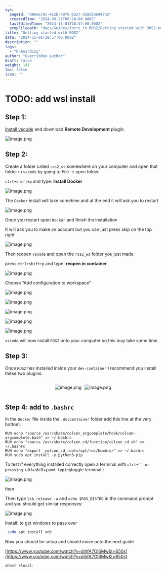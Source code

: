 ```yaml
---
sys:
  pageId: "89e0a78c-4e2b-4070-b327-d28cb0694742"
  createdTime: "2024-08-21T00:24:00.000Z"
  lastEditedTime: "2024-11-01T18:57:00.000Z"
  propFilepath: "docs/Guides/intro_to_ROS2/Getting started with ROS2.md"
title: "Getting started with ROS2"
date: "2024-11-01T18:57:00.000Z"
description: ""
tags:
  - "Onboarding"
author: "Overridden author"
draft: false
weight: 141
toc: false
icon: ""
---
```


# TODO: add wsl install

## Step 1:

[Install vscode](https://code.visualstudio.com/download) and download **Remote Development** plugin:

![image.png](https://prod-files-secure.s3.us-west-2.amazonaws.com/d518164a-d88e-44d1-a4ee-3adb3bd8bce0/efb52993-1881-4a40-b95e-6f020334f022/image.png?X-Amz-Algorithm=AWS4-HMAC-SHA256&X-Amz-Content-Sha256=UNSIGNED-PAYLOAD&X-Amz-Credential=ASIAZI2LB466Z6WGIM44%2F20250221%2Fus-west-2%2Fs3%2Faws4_request&X-Amz-Date=20250221T031421Z&X-Amz-Expires=3600&X-Amz-Security-Token=IQoJb3JpZ2luX2VjEKP%2F%2F%2F%2F%2F%2F%2F%2F%2F%2FwEaCXVzLXdlc3QtMiJIMEYCIQCfycoTembzp0hp6vaEdIyGdUvSCzfAAHFFRWtj2KSnsQIhAPrLNTvVoVBkDjFu%2BOujYlvhITXwoG93Hfl6de%2BX%2F4PDKogECMz%2F%2F%2F%2F%2F%2F%2F%2F%2F%2FwEQABoMNjM3NDIzMTgzODA1IgyRl5NeJVZzlI130jEq3AM%2F7U%2F69w%2BBh80vYOjXNILBBzoSPKwCyuzysZdV5Dem1B6iFJoewrAOPTH7tZx%2BhtpQjTiJEeteEgjq0KIAAQdnrwybu2gyHp9toYTkfHGVxzbDyxolMVlxi%2FdPIGbSHzJl%2FqNNKWLktiaXPf8CufAolKB3fJorzg5yPUS%2BmQOzuVhrdfeXtOqde4%2FIRzgGICKGdFTR1njmiKqUOJqB%2FhPVggKmVyDScdaY9M%2BYT7EV1oB0lpFcpZLIUoDBRsVnmOCkjgvO8th3dLNpPc9ew4hS%2B9KV9bxvY1TDMMO%2BdsEioLfJiHSoQgdjnw035T9KBSZCCcG%2FqiW%2F6fW945pBLyCqBtr5tCO3UQZZw%2FA5c1RbbMjyAkiypegZUaeX1G%2Fxo0Cp6Gl9GmC3EZsf%2Bv5zE87HhH7OlGi5eWsqBtCQrAMQJYutMwDTEyvjnu1YzN78Ry5WaAc4TpGthoozxXJVoJar0voYtUSHkcvOOtwezWA8QQ22pG2OiPpuUVpdJaYF8Xs9LnHmlVzrHhx7BSaHOputg6Uh%2FGPDysQd27vuh6dz7zSQbHWVOP5pN66FCD1Xax%2Flw94VF42ekyRoPqFrEDw5nVrNXAzESCnEsdKQqIor1BJxyxApgSntdOhjMzDiyt%2B9BjqkAcP3z%2FmKCP6SXjNkotSCVZ%2FjxsVjxc8r0hge20TMFXM6ryvo36iRL2xEzuQPoOVkVDzM6ofTm4poMkEbPUEGYeciDunonrt1o4mdSjwVyK2%2FAArAWb7dk4e4TesEguHPJxEkOmMKn1%2F5EhshY3jkEvtytXEMqNiF0pcYWxioPv%2Bwbv9vc05nWY0NFFmjKGchSzuNJ%2BhvTEX9mnUnmP%2BbZPATvorW&X-Amz-Signature=df07501ac46ad70200f18c0e1638c7bf601e0df9d4a3dd17d4655a2394a78da5&X-Amz-SignedHeaders=host&x-id=GetObject)

## Step 2:

Create a folder called `ros2_ws` somewhere on your computer and open that folder in `vscode` by going to File → open folder 

`ctrl+shift+p` and type: **Install Docker**

![image.png](https://prod-files-secure.s3.us-west-2.amazonaws.com/d518164a-d88e-44d1-a4ee-3adb3bd8bce0/2269dc0e-1cd5-47ff-bceb-c04ad9b2eab0/image.png?X-Amz-Algorithm=AWS4-HMAC-SHA256&X-Amz-Content-Sha256=UNSIGNED-PAYLOAD&X-Amz-Credential=ASIAZI2LB466Z6WGIM44%2F20250221%2Fus-west-2%2Fs3%2Faws4_request&X-Amz-Date=20250221T031421Z&X-Amz-Expires=3600&X-Amz-Security-Token=IQoJb3JpZ2luX2VjEKP%2F%2F%2F%2F%2F%2F%2F%2F%2F%2FwEaCXVzLXdlc3QtMiJIMEYCIQCfycoTembzp0hp6vaEdIyGdUvSCzfAAHFFRWtj2KSnsQIhAPrLNTvVoVBkDjFu%2BOujYlvhITXwoG93Hfl6de%2BX%2F4PDKogECMz%2F%2F%2F%2F%2F%2F%2F%2F%2F%2FwEQABoMNjM3NDIzMTgzODA1IgyRl5NeJVZzlI130jEq3AM%2F7U%2F69w%2BBh80vYOjXNILBBzoSPKwCyuzysZdV5Dem1B6iFJoewrAOPTH7tZx%2BhtpQjTiJEeteEgjq0KIAAQdnrwybu2gyHp9toYTkfHGVxzbDyxolMVlxi%2FdPIGbSHzJl%2FqNNKWLktiaXPf8CufAolKB3fJorzg5yPUS%2BmQOzuVhrdfeXtOqde4%2FIRzgGICKGdFTR1njmiKqUOJqB%2FhPVggKmVyDScdaY9M%2BYT7EV1oB0lpFcpZLIUoDBRsVnmOCkjgvO8th3dLNpPc9ew4hS%2B9KV9bxvY1TDMMO%2BdsEioLfJiHSoQgdjnw035T9KBSZCCcG%2FqiW%2F6fW945pBLyCqBtr5tCO3UQZZw%2FA5c1RbbMjyAkiypegZUaeX1G%2Fxo0Cp6Gl9GmC3EZsf%2Bv5zE87HhH7OlGi5eWsqBtCQrAMQJYutMwDTEyvjnu1YzN78Ry5WaAc4TpGthoozxXJVoJar0voYtUSHkcvOOtwezWA8QQ22pG2OiPpuUVpdJaYF8Xs9LnHmlVzrHhx7BSaHOputg6Uh%2FGPDysQd27vuh6dz7zSQbHWVOP5pN66FCD1Xax%2Flw94VF42ekyRoPqFrEDw5nVrNXAzESCnEsdKQqIor1BJxyxApgSntdOhjMzDiyt%2B9BjqkAcP3z%2FmKCP6SXjNkotSCVZ%2FjxsVjxc8r0hge20TMFXM6ryvo36iRL2xEzuQPoOVkVDzM6ofTm4poMkEbPUEGYeciDunonrt1o4mdSjwVyK2%2FAArAWb7dk4e4TesEguHPJxEkOmMKn1%2F5EhshY3jkEvtytXEMqNiF0pcYWxioPv%2Bwbv9vc05nWY0NFFmjKGchSzuNJ%2BhvTEX9mnUnmP%2BbZPATvorW&X-Amz-Signature=d4708f1d64997904a7acfc01487f84712b7a3631157f3afaa25ce5eb2db4991a&X-Amz-SignedHeaders=host&x-id=GetObject)

The `Docker` install will take sometime and at the end it will ask you to restart

![image.png](https://prod-files-secure.s3.us-west-2.amazonaws.com/d518164a-d88e-44d1-a4ee-3adb3bd8bce0/ed233f78-be33-4b1f-b89c-9c346c0e961e/image.png?X-Amz-Algorithm=AWS4-HMAC-SHA256&X-Amz-Content-Sha256=UNSIGNED-PAYLOAD&X-Amz-Credential=ASIAZI2LB466Z6WGIM44%2F20250221%2Fus-west-2%2Fs3%2Faws4_request&X-Amz-Date=20250221T031421Z&X-Amz-Expires=3600&X-Amz-Security-Token=IQoJb3JpZ2luX2VjEKP%2F%2F%2F%2F%2F%2F%2F%2F%2F%2FwEaCXVzLXdlc3QtMiJIMEYCIQCfycoTembzp0hp6vaEdIyGdUvSCzfAAHFFRWtj2KSnsQIhAPrLNTvVoVBkDjFu%2BOujYlvhITXwoG93Hfl6de%2BX%2F4PDKogECMz%2F%2F%2F%2F%2F%2F%2F%2F%2F%2FwEQABoMNjM3NDIzMTgzODA1IgyRl5NeJVZzlI130jEq3AM%2F7U%2F69w%2BBh80vYOjXNILBBzoSPKwCyuzysZdV5Dem1B6iFJoewrAOPTH7tZx%2BhtpQjTiJEeteEgjq0KIAAQdnrwybu2gyHp9toYTkfHGVxzbDyxolMVlxi%2FdPIGbSHzJl%2FqNNKWLktiaXPf8CufAolKB3fJorzg5yPUS%2BmQOzuVhrdfeXtOqde4%2FIRzgGICKGdFTR1njmiKqUOJqB%2FhPVggKmVyDScdaY9M%2BYT7EV1oB0lpFcpZLIUoDBRsVnmOCkjgvO8th3dLNpPc9ew4hS%2B9KV9bxvY1TDMMO%2BdsEioLfJiHSoQgdjnw035T9KBSZCCcG%2FqiW%2F6fW945pBLyCqBtr5tCO3UQZZw%2FA5c1RbbMjyAkiypegZUaeX1G%2Fxo0Cp6Gl9GmC3EZsf%2Bv5zE87HhH7OlGi5eWsqBtCQrAMQJYutMwDTEyvjnu1YzN78Ry5WaAc4TpGthoozxXJVoJar0voYtUSHkcvOOtwezWA8QQ22pG2OiPpuUVpdJaYF8Xs9LnHmlVzrHhx7BSaHOputg6Uh%2FGPDysQd27vuh6dz7zSQbHWVOP5pN66FCD1Xax%2Flw94VF42ekyRoPqFrEDw5nVrNXAzESCnEsdKQqIor1BJxyxApgSntdOhjMzDiyt%2B9BjqkAcP3z%2FmKCP6SXjNkotSCVZ%2FjxsVjxc8r0hge20TMFXM6ryvo36iRL2xEzuQPoOVkVDzM6ofTm4poMkEbPUEGYeciDunonrt1o4mdSjwVyK2%2FAArAWb7dk4e4TesEguHPJxEkOmMKn1%2F5EhshY3jkEvtytXEMqNiF0pcYWxioPv%2Bwbv9vc05nWY0NFFmjKGchSzuNJ%2BhvTEX9mnUnmP%2BbZPATvorW&X-Amz-Signature=46b34feeeaf6cd0ad885915dd2d95f81a7969b7716a29f4f48b388558d3da26b&X-Amz-SignedHeaders=host&x-id=GetObject)

Once you restart open `Docker` and finish the installation

It will ask you to make an account but you can just press skip on the top right

![image.png](https://prod-files-secure.s3.us-west-2.amazonaws.com/d518164a-d88e-44d1-a4ee-3adb3bd8bce0/21010ad9-1659-4fd9-9f59-9932a09b2a3d/image.png?X-Amz-Algorithm=AWS4-HMAC-SHA256&X-Amz-Content-Sha256=UNSIGNED-PAYLOAD&X-Amz-Credential=ASIAZI2LB466Z6WGIM44%2F20250221%2Fus-west-2%2Fs3%2Faws4_request&X-Amz-Date=20250221T031421Z&X-Amz-Expires=3600&X-Amz-Security-Token=IQoJb3JpZ2luX2VjEKP%2F%2F%2F%2F%2F%2F%2F%2F%2F%2FwEaCXVzLXdlc3QtMiJIMEYCIQCfycoTembzp0hp6vaEdIyGdUvSCzfAAHFFRWtj2KSnsQIhAPrLNTvVoVBkDjFu%2BOujYlvhITXwoG93Hfl6de%2BX%2F4PDKogECMz%2F%2F%2F%2F%2F%2F%2F%2F%2F%2FwEQABoMNjM3NDIzMTgzODA1IgyRl5NeJVZzlI130jEq3AM%2F7U%2F69w%2BBh80vYOjXNILBBzoSPKwCyuzysZdV5Dem1B6iFJoewrAOPTH7tZx%2BhtpQjTiJEeteEgjq0KIAAQdnrwybu2gyHp9toYTkfHGVxzbDyxolMVlxi%2FdPIGbSHzJl%2FqNNKWLktiaXPf8CufAolKB3fJorzg5yPUS%2BmQOzuVhrdfeXtOqde4%2FIRzgGICKGdFTR1njmiKqUOJqB%2FhPVggKmVyDScdaY9M%2BYT7EV1oB0lpFcpZLIUoDBRsVnmOCkjgvO8th3dLNpPc9ew4hS%2B9KV9bxvY1TDMMO%2BdsEioLfJiHSoQgdjnw035T9KBSZCCcG%2FqiW%2F6fW945pBLyCqBtr5tCO3UQZZw%2FA5c1RbbMjyAkiypegZUaeX1G%2Fxo0Cp6Gl9GmC3EZsf%2Bv5zE87HhH7OlGi5eWsqBtCQrAMQJYutMwDTEyvjnu1YzN78Ry5WaAc4TpGthoozxXJVoJar0voYtUSHkcvOOtwezWA8QQ22pG2OiPpuUVpdJaYF8Xs9LnHmlVzrHhx7BSaHOputg6Uh%2FGPDysQd27vuh6dz7zSQbHWVOP5pN66FCD1Xax%2Flw94VF42ekyRoPqFrEDw5nVrNXAzESCnEsdKQqIor1BJxyxApgSntdOhjMzDiyt%2B9BjqkAcP3z%2FmKCP6SXjNkotSCVZ%2FjxsVjxc8r0hge20TMFXM6ryvo36iRL2xEzuQPoOVkVDzM6ofTm4poMkEbPUEGYeciDunonrt1o4mdSjwVyK2%2FAArAWb7dk4e4TesEguHPJxEkOmMKn1%2F5EhshY3jkEvtytXEMqNiF0pcYWxioPv%2Bwbv9vc05nWY0NFFmjKGchSzuNJ%2BhvTEX9mnUnmP%2BbZPATvorW&X-Amz-Signature=7407c052820a4c5b68bc4479358bf71e0efcab44510b7ef22e9894146f4d9718&X-Amz-SignedHeaders=host&x-id=GetObject)

Then reopen `vscode` and open the `ros2_ws` folder you just made

press `ctrl+shift+p` and type: **reopen in container**

![image.png](https://prod-files-secure.s3.us-west-2.amazonaws.com/d518164a-d88e-44d1-a4ee-3adb3bd8bce0/4e93b8c2-41ad-488c-8095-c74205196118/image.png?X-Amz-Algorithm=AWS4-HMAC-SHA256&X-Amz-Content-Sha256=UNSIGNED-PAYLOAD&X-Amz-Credential=ASIAZI2LB466Z6WGIM44%2F20250221%2Fus-west-2%2Fs3%2Faws4_request&X-Amz-Date=20250221T031421Z&X-Amz-Expires=3600&X-Amz-Security-Token=IQoJb3JpZ2luX2VjEKP%2F%2F%2F%2F%2F%2F%2F%2F%2F%2FwEaCXVzLXdlc3QtMiJIMEYCIQCfycoTembzp0hp6vaEdIyGdUvSCzfAAHFFRWtj2KSnsQIhAPrLNTvVoVBkDjFu%2BOujYlvhITXwoG93Hfl6de%2BX%2F4PDKogECMz%2F%2F%2F%2F%2F%2F%2F%2F%2F%2FwEQABoMNjM3NDIzMTgzODA1IgyRl5NeJVZzlI130jEq3AM%2F7U%2F69w%2BBh80vYOjXNILBBzoSPKwCyuzysZdV5Dem1B6iFJoewrAOPTH7tZx%2BhtpQjTiJEeteEgjq0KIAAQdnrwybu2gyHp9toYTkfHGVxzbDyxolMVlxi%2FdPIGbSHzJl%2FqNNKWLktiaXPf8CufAolKB3fJorzg5yPUS%2BmQOzuVhrdfeXtOqde4%2FIRzgGICKGdFTR1njmiKqUOJqB%2FhPVggKmVyDScdaY9M%2BYT7EV1oB0lpFcpZLIUoDBRsVnmOCkjgvO8th3dLNpPc9ew4hS%2B9KV9bxvY1TDMMO%2BdsEioLfJiHSoQgdjnw035T9KBSZCCcG%2FqiW%2F6fW945pBLyCqBtr5tCO3UQZZw%2FA5c1RbbMjyAkiypegZUaeX1G%2Fxo0Cp6Gl9GmC3EZsf%2Bv5zE87HhH7OlGi5eWsqBtCQrAMQJYutMwDTEyvjnu1YzN78Ry5WaAc4TpGthoozxXJVoJar0voYtUSHkcvOOtwezWA8QQ22pG2OiPpuUVpdJaYF8Xs9LnHmlVzrHhx7BSaHOputg6Uh%2FGPDysQd27vuh6dz7zSQbHWVOP5pN66FCD1Xax%2Flw94VF42ekyRoPqFrEDw5nVrNXAzESCnEsdKQqIor1BJxyxApgSntdOhjMzDiyt%2B9BjqkAcP3z%2FmKCP6SXjNkotSCVZ%2FjxsVjxc8r0hge20TMFXM6ryvo36iRL2xEzuQPoOVkVDzM6ofTm4poMkEbPUEGYeciDunonrt1o4mdSjwVyK2%2FAArAWb7dk4e4TesEguHPJxEkOmMKn1%2F5EhshY3jkEvtytXEMqNiF0pcYWxioPv%2Bwbv9vc05nWY0NFFmjKGchSzuNJ%2BhvTEX9mnUnmP%2BbZPATvorW&X-Amz-Signature=3bf816b4ddb89e9d5eeeab6d365231535925a1ed4dc734e1888887e35bc3b5a4&X-Amz-SignedHeaders=host&x-id=GetObject)

Choose “Add configuration to workspace”

![image.png](https://prod-files-secure.s3.us-west-2.amazonaws.com/d518164a-d88e-44d1-a4ee-3adb3bd8bce0/9560b282-5060-4989-ba37-97e7b2c22476/image.png?X-Amz-Algorithm=AWS4-HMAC-SHA256&X-Amz-Content-Sha256=UNSIGNED-PAYLOAD&X-Amz-Credential=ASIAZI2LB466Z6WGIM44%2F20250221%2Fus-west-2%2Fs3%2Faws4_request&X-Amz-Date=20250221T031421Z&X-Amz-Expires=3600&X-Amz-Security-Token=IQoJb3JpZ2luX2VjEKP%2F%2F%2F%2F%2F%2F%2F%2F%2F%2FwEaCXVzLXdlc3QtMiJIMEYCIQCfycoTembzp0hp6vaEdIyGdUvSCzfAAHFFRWtj2KSnsQIhAPrLNTvVoVBkDjFu%2BOujYlvhITXwoG93Hfl6de%2BX%2F4PDKogECMz%2F%2F%2F%2F%2F%2F%2F%2F%2F%2FwEQABoMNjM3NDIzMTgzODA1IgyRl5NeJVZzlI130jEq3AM%2F7U%2F69w%2BBh80vYOjXNILBBzoSPKwCyuzysZdV5Dem1B6iFJoewrAOPTH7tZx%2BhtpQjTiJEeteEgjq0KIAAQdnrwybu2gyHp9toYTkfHGVxzbDyxolMVlxi%2FdPIGbSHzJl%2FqNNKWLktiaXPf8CufAolKB3fJorzg5yPUS%2BmQOzuVhrdfeXtOqde4%2FIRzgGICKGdFTR1njmiKqUOJqB%2FhPVggKmVyDScdaY9M%2BYT7EV1oB0lpFcpZLIUoDBRsVnmOCkjgvO8th3dLNpPc9ew4hS%2B9KV9bxvY1TDMMO%2BdsEioLfJiHSoQgdjnw035T9KBSZCCcG%2FqiW%2F6fW945pBLyCqBtr5tCO3UQZZw%2FA5c1RbbMjyAkiypegZUaeX1G%2Fxo0Cp6Gl9GmC3EZsf%2Bv5zE87HhH7OlGi5eWsqBtCQrAMQJYutMwDTEyvjnu1YzN78Ry5WaAc4TpGthoozxXJVoJar0voYtUSHkcvOOtwezWA8QQ22pG2OiPpuUVpdJaYF8Xs9LnHmlVzrHhx7BSaHOputg6Uh%2FGPDysQd27vuh6dz7zSQbHWVOP5pN66FCD1Xax%2Flw94VF42ekyRoPqFrEDw5nVrNXAzESCnEsdKQqIor1BJxyxApgSntdOhjMzDiyt%2B9BjqkAcP3z%2FmKCP6SXjNkotSCVZ%2FjxsVjxc8r0hge20TMFXM6ryvo36iRL2xEzuQPoOVkVDzM6ofTm4poMkEbPUEGYeciDunonrt1o4mdSjwVyK2%2FAArAWb7dk4e4TesEguHPJxEkOmMKn1%2F5EhshY3jkEvtytXEMqNiF0pcYWxioPv%2Bwbv9vc05nWY0NFFmjKGchSzuNJ%2BhvTEX9mnUnmP%2BbZPATvorW&X-Amz-Signature=cfb7791f17c3d62b19469b86ccb8e1e8f4ce9aaaa7d9d919907c162aac74bab3&X-Amz-SignedHeaders=host&x-id=GetObject)

![image.png](https://prod-files-secure.s3.us-west-2.amazonaws.com/d518164a-d88e-44d1-a4ee-3adb3bd8bce0/2ee63f81-886b-48e8-a553-dc6e5eac99e4/image.png?X-Amz-Algorithm=AWS4-HMAC-SHA256&X-Amz-Content-Sha256=UNSIGNED-PAYLOAD&X-Amz-Credential=ASIAZI2LB466Z6WGIM44%2F20250221%2Fus-west-2%2Fs3%2Faws4_request&X-Amz-Date=20250221T031421Z&X-Amz-Expires=3600&X-Amz-Security-Token=IQoJb3JpZ2luX2VjEKP%2F%2F%2F%2F%2F%2F%2F%2F%2F%2FwEaCXVzLXdlc3QtMiJIMEYCIQCfycoTembzp0hp6vaEdIyGdUvSCzfAAHFFRWtj2KSnsQIhAPrLNTvVoVBkDjFu%2BOujYlvhITXwoG93Hfl6de%2BX%2F4PDKogECMz%2F%2F%2F%2F%2F%2F%2F%2F%2F%2FwEQABoMNjM3NDIzMTgzODA1IgyRl5NeJVZzlI130jEq3AM%2F7U%2F69w%2BBh80vYOjXNILBBzoSPKwCyuzysZdV5Dem1B6iFJoewrAOPTH7tZx%2BhtpQjTiJEeteEgjq0KIAAQdnrwybu2gyHp9toYTkfHGVxzbDyxolMVlxi%2FdPIGbSHzJl%2FqNNKWLktiaXPf8CufAolKB3fJorzg5yPUS%2BmQOzuVhrdfeXtOqde4%2FIRzgGICKGdFTR1njmiKqUOJqB%2FhPVggKmVyDScdaY9M%2BYT7EV1oB0lpFcpZLIUoDBRsVnmOCkjgvO8th3dLNpPc9ew4hS%2B9KV9bxvY1TDMMO%2BdsEioLfJiHSoQgdjnw035T9KBSZCCcG%2FqiW%2F6fW945pBLyCqBtr5tCO3UQZZw%2FA5c1RbbMjyAkiypegZUaeX1G%2Fxo0Cp6Gl9GmC3EZsf%2Bv5zE87HhH7OlGi5eWsqBtCQrAMQJYutMwDTEyvjnu1YzN78Ry5WaAc4TpGthoozxXJVoJar0voYtUSHkcvOOtwezWA8QQ22pG2OiPpuUVpdJaYF8Xs9LnHmlVzrHhx7BSaHOputg6Uh%2FGPDysQd27vuh6dz7zSQbHWVOP5pN66FCD1Xax%2Flw94VF42ekyRoPqFrEDw5nVrNXAzESCnEsdKQqIor1BJxyxApgSntdOhjMzDiyt%2B9BjqkAcP3z%2FmKCP6SXjNkotSCVZ%2FjxsVjxc8r0hge20TMFXM6ryvo36iRL2xEzuQPoOVkVDzM6ofTm4poMkEbPUEGYeciDunonrt1o4mdSjwVyK2%2FAArAWb7dk4e4TesEguHPJxEkOmMKn1%2F5EhshY3jkEvtytXEMqNiF0pcYWxioPv%2Bwbv9vc05nWY0NFFmjKGchSzuNJ%2BhvTEX9mnUnmP%2BbZPATvorW&X-Amz-Signature=2a0e1a23d654aa582ad57a551711e40542ddd5df0d4aa0b85f5cf0f96a32369b&X-Amz-SignedHeaders=host&x-id=GetObject)

![image.png](https://prod-files-secure.s3.us-west-2.amazonaws.com/d518164a-d88e-44d1-a4ee-3adb3bd8bce0/ae1580b2-b048-407e-aed9-b584224a7a04/image.png?X-Amz-Algorithm=AWS4-HMAC-SHA256&X-Amz-Content-Sha256=UNSIGNED-PAYLOAD&X-Amz-Credential=ASIAZI2LB466Z6WGIM44%2F20250221%2Fus-west-2%2Fs3%2Faws4_request&X-Amz-Date=20250221T031421Z&X-Amz-Expires=3600&X-Amz-Security-Token=IQoJb3JpZ2luX2VjEKP%2F%2F%2F%2F%2F%2F%2F%2F%2F%2FwEaCXVzLXdlc3QtMiJIMEYCIQCfycoTembzp0hp6vaEdIyGdUvSCzfAAHFFRWtj2KSnsQIhAPrLNTvVoVBkDjFu%2BOujYlvhITXwoG93Hfl6de%2BX%2F4PDKogECMz%2F%2F%2F%2F%2F%2F%2F%2F%2F%2FwEQABoMNjM3NDIzMTgzODA1IgyRl5NeJVZzlI130jEq3AM%2F7U%2F69w%2BBh80vYOjXNILBBzoSPKwCyuzysZdV5Dem1B6iFJoewrAOPTH7tZx%2BhtpQjTiJEeteEgjq0KIAAQdnrwybu2gyHp9toYTkfHGVxzbDyxolMVlxi%2FdPIGbSHzJl%2FqNNKWLktiaXPf8CufAolKB3fJorzg5yPUS%2BmQOzuVhrdfeXtOqde4%2FIRzgGICKGdFTR1njmiKqUOJqB%2FhPVggKmVyDScdaY9M%2BYT7EV1oB0lpFcpZLIUoDBRsVnmOCkjgvO8th3dLNpPc9ew4hS%2B9KV9bxvY1TDMMO%2BdsEioLfJiHSoQgdjnw035T9KBSZCCcG%2FqiW%2F6fW945pBLyCqBtr5tCO3UQZZw%2FA5c1RbbMjyAkiypegZUaeX1G%2Fxo0Cp6Gl9GmC3EZsf%2Bv5zE87HhH7OlGi5eWsqBtCQrAMQJYutMwDTEyvjnu1YzN78Ry5WaAc4TpGthoozxXJVoJar0voYtUSHkcvOOtwezWA8QQ22pG2OiPpuUVpdJaYF8Xs9LnHmlVzrHhx7BSaHOputg6Uh%2FGPDysQd27vuh6dz7zSQbHWVOP5pN66FCD1Xax%2Flw94VF42ekyRoPqFrEDw5nVrNXAzESCnEsdKQqIor1BJxyxApgSntdOhjMzDiyt%2B9BjqkAcP3z%2FmKCP6SXjNkotSCVZ%2FjxsVjxc8r0hge20TMFXM6ryvo36iRL2xEzuQPoOVkVDzM6ofTm4poMkEbPUEGYeciDunonrt1o4mdSjwVyK2%2FAArAWb7dk4e4TesEguHPJxEkOmMKn1%2F5EhshY3jkEvtytXEMqNiF0pcYWxioPv%2Bwbv9vc05nWY0NFFmjKGchSzuNJ%2BhvTEX9mnUnmP%2BbZPATvorW&X-Amz-Signature=4913a29a825748df0c99dad2ddfc4231e0a7489f6092349e675873efe913f4f6&X-Amz-SignedHeaders=host&x-id=GetObject)

![image.png](https://prod-files-secure.s3.us-west-2.amazonaws.com/d518164a-d88e-44d1-a4ee-3adb3bd8bce0/53255b28-f75e-430f-b9e3-c0ac8577e42b/image.png?X-Amz-Algorithm=AWS4-HMAC-SHA256&X-Amz-Content-Sha256=UNSIGNED-PAYLOAD&X-Amz-Credential=ASIAZI2LB466Z6WGIM44%2F20250221%2Fus-west-2%2Fs3%2Faws4_request&X-Amz-Date=20250221T031421Z&X-Amz-Expires=3600&X-Amz-Security-Token=IQoJb3JpZ2luX2VjEKP%2F%2F%2F%2F%2F%2F%2F%2F%2F%2FwEaCXVzLXdlc3QtMiJIMEYCIQCfycoTembzp0hp6vaEdIyGdUvSCzfAAHFFRWtj2KSnsQIhAPrLNTvVoVBkDjFu%2BOujYlvhITXwoG93Hfl6de%2BX%2F4PDKogECMz%2F%2F%2F%2F%2F%2F%2F%2F%2F%2FwEQABoMNjM3NDIzMTgzODA1IgyRl5NeJVZzlI130jEq3AM%2F7U%2F69w%2BBh80vYOjXNILBBzoSPKwCyuzysZdV5Dem1B6iFJoewrAOPTH7tZx%2BhtpQjTiJEeteEgjq0KIAAQdnrwybu2gyHp9toYTkfHGVxzbDyxolMVlxi%2FdPIGbSHzJl%2FqNNKWLktiaXPf8CufAolKB3fJorzg5yPUS%2BmQOzuVhrdfeXtOqde4%2FIRzgGICKGdFTR1njmiKqUOJqB%2FhPVggKmVyDScdaY9M%2BYT7EV1oB0lpFcpZLIUoDBRsVnmOCkjgvO8th3dLNpPc9ew4hS%2B9KV9bxvY1TDMMO%2BdsEioLfJiHSoQgdjnw035T9KBSZCCcG%2FqiW%2F6fW945pBLyCqBtr5tCO3UQZZw%2FA5c1RbbMjyAkiypegZUaeX1G%2Fxo0Cp6Gl9GmC3EZsf%2Bv5zE87HhH7OlGi5eWsqBtCQrAMQJYutMwDTEyvjnu1YzN78Ry5WaAc4TpGthoozxXJVoJar0voYtUSHkcvOOtwezWA8QQ22pG2OiPpuUVpdJaYF8Xs9LnHmlVzrHhx7BSaHOputg6Uh%2FGPDysQd27vuh6dz7zSQbHWVOP5pN66FCD1Xax%2Flw94VF42ekyRoPqFrEDw5nVrNXAzESCnEsdKQqIor1BJxyxApgSntdOhjMzDiyt%2B9BjqkAcP3z%2FmKCP6SXjNkotSCVZ%2FjxsVjxc8r0hge20TMFXM6ryvo36iRL2xEzuQPoOVkVDzM6ofTm4poMkEbPUEGYeciDunonrt1o4mdSjwVyK2%2FAArAWb7dk4e4TesEguHPJxEkOmMKn1%2F5EhshY3jkEvtytXEMqNiF0pcYWxioPv%2Bwbv9vc05nWY0NFFmjKGchSzuNJ%2BhvTEX9mnUnmP%2BbZPATvorW&X-Amz-Signature=80f23b092fa8f4f338fc2d2eeef9e61ff93968a3d384a5db1599be52e55774c9&X-Amz-SignedHeaders=host&x-id=GetObject)

![image.png](https://prod-files-secure.s3.us-west-2.amazonaws.com/d518164a-d88e-44d1-a4ee-3adb3bd8bce0/7c562767-5af9-4ffb-97d1-327bcdf4ee00/image.png?X-Amz-Algorithm=AWS4-HMAC-SHA256&X-Amz-Content-Sha256=UNSIGNED-PAYLOAD&X-Amz-Credential=ASIAZI2LB466Z6WGIM44%2F20250221%2Fus-west-2%2Fs3%2Faws4_request&X-Amz-Date=20250221T031421Z&X-Amz-Expires=3600&X-Amz-Security-Token=IQoJb3JpZ2luX2VjEKP%2F%2F%2F%2F%2F%2F%2F%2F%2F%2FwEaCXVzLXdlc3QtMiJIMEYCIQCfycoTembzp0hp6vaEdIyGdUvSCzfAAHFFRWtj2KSnsQIhAPrLNTvVoVBkDjFu%2BOujYlvhITXwoG93Hfl6de%2BX%2F4PDKogECMz%2F%2F%2F%2F%2F%2F%2F%2F%2F%2FwEQABoMNjM3NDIzMTgzODA1IgyRl5NeJVZzlI130jEq3AM%2F7U%2F69w%2BBh80vYOjXNILBBzoSPKwCyuzysZdV5Dem1B6iFJoewrAOPTH7tZx%2BhtpQjTiJEeteEgjq0KIAAQdnrwybu2gyHp9toYTkfHGVxzbDyxolMVlxi%2FdPIGbSHzJl%2FqNNKWLktiaXPf8CufAolKB3fJorzg5yPUS%2BmQOzuVhrdfeXtOqde4%2FIRzgGICKGdFTR1njmiKqUOJqB%2FhPVggKmVyDScdaY9M%2BYT7EV1oB0lpFcpZLIUoDBRsVnmOCkjgvO8th3dLNpPc9ew4hS%2B9KV9bxvY1TDMMO%2BdsEioLfJiHSoQgdjnw035T9KBSZCCcG%2FqiW%2F6fW945pBLyCqBtr5tCO3UQZZw%2FA5c1RbbMjyAkiypegZUaeX1G%2Fxo0Cp6Gl9GmC3EZsf%2Bv5zE87HhH7OlGi5eWsqBtCQrAMQJYutMwDTEyvjnu1YzN78Ry5WaAc4TpGthoozxXJVoJar0voYtUSHkcvOOtwezWA8QQ22pG2OiPpuUVpdJaYF8Xs9LnHmlVzrHhx7BSaHOputg6Uh%2FGPDysQd27vuh6dz7zSQbHWVOP5pN66FCD1Xax%2Flw94VF42ekyRoPqFrEDw5nVrNXAzESCnEsdKQqIor1BJxyxApgSntdOhjMzDiyt%2B9BjqkAcP3z%2FmKCP6SXjNkotSCVZ%2FjxsVjxc8r0hge20TMFXM6ryvo36iRL2xEzuQPoOVkVDzM6ofTm4poMkEbPUEGYeciDunonrt1o4mdSjwVyK2%2FAArAWb7dk4e4TesEguHPJxEkOmMKn1%2F5EhshY3jkEvtytXEMqNiF0pcYWxioPv%2Bwbv9vc05nWY0NFFmjKGchSzuNJ%2BhvTEX9mnUnmP%2BbZPATvorW&X-Amz-Signature=47c113e91a5135116771f940da9de3fe3279b05af8f62adca678c91a9988e7ad&X-Amz-SignedHeaders=host&x-id=GetObject)

`vscode` will now install `ROS2` onto your computer so this may take some time.

## Step 3:

Once `ROS2` has installed inside your `dev-container` I recommend you install these two plugins:

<div style="display: flex;flex-direction: row; column-gap:10px; max-width: 630px;justify-content: center;">
<div>

![image.png](https://prod-files-secure.s3.us-west-2.amazonaws.com/d518164a-d88e-44d1-a4ee-3adb3bd8bce0/3fc3d550-5a54-4ba1-ba6b-faa01cdb7369/image.png?X-Amz-Algorithm=AWS4-HMAC-SHA256&X-Amz-Content-Sha256=UNSIGNED-PAYLOAD&X-Amz-Credential=ASIAZI2LB466R5PZ2CBJ%2F20250221%2Fus-west-2%2Fs3%2Faws4_request&X-Amz-Date=20250221T031423Z&X-Amz-Expires=3600&X-Amz-Security-Token=IQoJb3JpZ2luX2VjEKP%2F%2F%2F%2F%2F%2F%2F%2F%2F%2FwEaCXVzLXdlc3QtMiJIMEYCIQCjiYqgnyTaqAFUFoZTHzDLaH%2BGplWRd43OeHaI0G3xkgIhAMfhG3owURBlIgjhrOG0rFo%2BpJHv%2FSRml5Z6ukw%2BPZhMKogECMz%2F%2F%2F%2F%2F%2F%2F%2F%2F%2FwEQABoMNjM3NDIzMTgzODA1IgxhJHTAISQAnTfStwIq3AO2r4wxAsS3mFiHlfUiJKeFwQpqa0mbUfXvnzM1vgKbS7OFLTwa0q0JQZuy4qF9GJt248mHkAv%2BXfskT1iaraUThRj0nw2lVhr174I6oSCMdoud%2Bh7nilBoFOZ7b7O9LUQKZD8mvFaEH45axk0WB9cTY3%2BGmraIm52Ct2qtjeeylXw7Z4I8dBlTXlbTEjeC5OTOQreOkCooMngh%2BhPaGNAJ3jlcc0q9BzgDPLfsIeKBuEgpAJuW7nINr9ZEw77qjpbwa4GOIUeVlfkPxJr1q%2BCSS9FQykgPlHCnN6pPFDOeszJUDmK2ZW%2BN%2FYHqyRPfwpZXrFAIblAS%2BG6S1ooFyKruoryyaOfoIKyMFFKAnmHn10e7WgLnvTAuDUBAQv5uFK%2BgjmJ6U3957vlGxpziMGvUdEynj2SsK3HmNDpZMHb9rtlvdCGAKcc7uWXSn4M%2Fp1RN50PMxzLdJN2bvOL312WADQ3ZUHT3Xj7I4jHHs%2FH1i7Oel8nKusvXPG4pSJIF4JYrB0wBrLRrYoZzmsm6WSrv7r2LX8p5jhGqUJVxVDIuLNzlt3LZWak1b%2BZicVHfYW0EGpVPSTCihZEaHp%2BepBNNBcxZnNgb72k0M%2FR094HSZer63w4fR9I%2BG6tyUjDxy9%2B9BjqkAVs8EaKBiftKr1bIa7WHs%2FjUBPy1ZztypXq5k5CIYI5EBkauzxbYJV6P9JBNw9wDoB01iegmNvOezs6ck9KkrdeRbga5q7KP2fmqYG2G%2BrxumVn0yJf%2BFSdQktNTbTJAZuoLXrrCvh3HqX8xOFuEHjOhF%2BUWL%2Bs34aAN3nXiwuDVYS%2BEgfB%2FWAmNr1mSOW5LICZH8ZEI3QQTKG4F1N%2BHrySud7XH&X-Amz-Signature=b66729df20c56cbd237db4144cd42e03fb7db787b0cea984d076b555a4f24b92&X-Amz-SignedHeaders=host&x-id=GetObject)

</div>
<div>

![image.png](https://prod-files-secure.s3.us-west-2.amazonaws.com/d518164a-d88e-44d1-a4ee-3adb3bd8bce0/d994cc66-13c2-4093-a5a3-f84cf4601a82/image.png?X-Amz-Algorithm=AWS4-HMAC-SHA256&X-Amz-Content-Sha256=UNSIGNED-PAYLOAD&X-Amz-Credential=ASIAZI2LB46634KT2P4C%2F20250221%2Fus-west-2%2Fs3%2Faws4_request&X-Amz-Date=20250221T031423Z&X-Amz-Expires=3600&X-Amz-Security-Token=IQoJb3JpZ2luX2VjEKP%2F%2F%2F%2F%2F%2F%2F%2F%2F%2FwEaCXVzLXdlc3QtMiJIMEYCIQDuU3jrr33SX8hWiLfU2f0vTHTHJS9J6BMv63QoNYn6HgIhAOeUawujDzHEJR%2BeB1kJhwDaVNLm3ZcPdtHVuPHAnkW0KogECMz%2F%2F%2F%2F%2F%2F%2F%2F%2F%2FwEQABoMNjM3NDIzMTgzODA1Igzls7Zlk5eDwsDMmMIq3APEYtXVr6lHuRGZjd10qGkkMEnHH1JiF39P3lnnu465wkbB77eAgOdq3rsDn%2FMM7gdxpMqk%2FjCsGdN4qItpLbE98fYe%2FzqkSo4VsATEuh7D11wctuMu0PZ7E6%2F79L4v1%2F77XmSM1UxUaxSXennIfVF1lAYVHEeuFsvLvDnWFcG7%2BaKNNBBAhYwJr6qj5VScUiyOovSHMPx4LJaCZqx1tc6%2Fplq1RuFY7tpnIgjL448HI8v8A%2BzryOkGMbSsH%2FYk5OsMMGC1ZXKqiNCQQHq%2FWzgX6ginGHrWiv1FS0OyfiCfx%2FOhHPCYxbCJdHfAV%2BCQyYSTlPmg%2F8NLFa%2BwLun9YyFr0dBb0INH7j2KZlrLhZuIVptWNErsRxIi1DaWl1KfcU2Qrp18grNINq6nVicSLVVkV7AE2%2BquhZq9aJXhqo53IVZXB3E4a8br%2FZp7Z1d890%2Bs8iVGZrhUjL8Ut2oBBXTIjt9yxZxVkXYpSqTtzb3vne9i9nmQ6X7qW0zrJ%2F3gH1Il5Ft9LJeloYJLTvF8u2v3V%2BwwD9jox2yG7HQOlGmbPEs%2B%2FQA%2FQDJwuMmYA82RsptvURtZyEmV4npt4UQOdj7YBVPlMYeT6unxx9YYMSwBuvEisWY9Y8TLjLK1UzD9yt%2B9BjqkAYGDBJutxSr1yJYIGfBojoiZ6ul0HP3wE1jkV0nN9Ga2IVqWTNeoOvaUJoTEf7Oy%2BouwLo9WDr%2Fiw%2F64huhP8r%2Fwbk%2FRyg%2FDG9mWgADPlB3d22P9MdFNqPJTe81b77gabhNlfkubwidqFF6U9xE31Gtc5wH2YQyPQih1Ypco5PhCogJqboWRG9lXDdNvaWgf2X1hJqNGXpFUqUT2E%2Bq1eqT1WNp7&X-Amz-Signature=79731d120e558ae90109c30bfe2056c57300810304263007803ea82384598960&X-Amz-SignedHeaders=host&x-id=GetObject)

</div>
</div>

## Step 4: add to `.bashrc`

In the `Docker` file inside the `.devcontainer` folder add this line at the very bottom: 

```docker
RUN echo "source /usr/share/colcon_argcomplete/hook/colcon-argcomplete.bash" >> ~/.bashrc
RUN echo "source /usr/share/colcon_cd/function/colcon_cd.sh" >> ~/.bashrc
RUN echo "export _colcon_cd_root=/opt/ros/humble/" >> ~/.bashrc
RUN sudo apt install -y python3-pip 
```

To test if everything installed correctly open a terminal with `ctrl+`` or pressing `ctrl+shift+p` and typing `toggle terminal`:

![image.png](https://prod-files-secure.s3.us-west-2.amazonaws.com/d518164a-d88e-44d1-a4ee-3adb3bd8bce0/6a4943d8-b04e-4c02-9a58-775f3384d1a5/image.png?X-Amz-Algorithm=AWS4-HMAC-SHA256&X-Amz-Content-Sha256=UNSIGNED-PAYLOAD&X-Amz-Credential=ASIAZI2LB466Z6WGIM44%2F20250221%2Fus-west-2%2Fs3%2Faws4_request&X-Amz-Date=20250221T031421Z&X-Amz-Expires=3600&X-Amz-Security-Token=IQoJb3JpZ2luX2VjEKP%2F%2F%2F%2F%2F%2F%2F%2F%2F%2FwEaCXVzLXdlc3QtMiJIMEYCIQCfycoTembzp0hp6vaEdIyGdUvSCzfAAHFFRWtj2KSnsQIhAPrLNTvVoVBkDjFu%2BOujYlvhITXwoG93Hfl6de%2BX%2F4PDKogECMz%2F%2F%2F%2F%2F%2F%2F%2F%2F%2FwEQABoMNjM3NDIzMTgzODA1IgyRl5NeJVZzlI130jEq3AM%2F7U%2F69w%2BBh80vYOjXNILBBzoSPKwCyuzysZdV5Dem1B6iFJoewrAOPTH7tZx%2BhtpQjTiJEeteEgjq0KIAAQdnrwybu2gyHp9toYTkfHGVxzbDyxolMVlxi%2FdPIGbSHzJl%2FqNNKWLktiaXPf8CufAolKB3fJorzg5yPUS%2BmQOzuVhrdfeXtOqde4%2FIRzgGICKGdFTR1njmiKqUOJqB%2FhPVggKmVyDScdaY9M%2BYT7EV1oB0lpFcpZLIUoDBRsVnmOCkjgvO8th3dLNpPc9ew4hS%2B9KV9bxvY1TDMMO%2BdsEioLfJiHSoQgdjnw035T9KBSZCCcG%2FqiW%2F6fW945pBLyCqBtr5tCO3UQZZw%2FA5c1RbbMjyAkiypegZUaeX1G%2Fxo0Cp6Gl9GmC3EZsf%2Bv5zE87HhH7OlGi5eWsqBtCQrAMQJYutMwDTEyvjnu1YzN78Ry5WaAc4TpGthoozxXJVoJar0voYtUSHkcvOOtwezWA8QQ22pG2OiPpuUVpdJaYF8Xs9LnHmlVzrHhx7BSaHOputg6Uh%2FGPDysQd27vuh6dz7zSQbHWVOP5pN66FCD1Xax%2Flw94VF42ekyRoPqFrEDw5nVrNXAzESCnEsdKQqIor1BJxyxApgSntdOhjMzDiyt%2B9BjqkAcP3z%2FmKCP6SXjNkotSCVZ%2FjxsVjxc8r0hge20TMFXM6ryvo36iRL2xEzuQPoOVkVDzM6ofTm4poMkEbPUEGYeciDunonrt1o4mdSjwVyK2%2FAArAWb7dk4e4TesEguHPJxEkOmMKn1%2F5EhshY3jkEvtytXEMqNiF0pcYWxioPv%2Bwbv9vc05nWY0NFFmjKGchSzuNJ%2BhvTEX9mnUnmP%2BbZPATvorW&X-Amz-Signature=5795440177f4a8d04e7193183d651f1e37fa140719729c081c13187169cc0da9&X-Amz-SignedHeaders=host&x-id=GetObject)

then 

Then type `lsb_release -a` and `echo $ROS_DISTRO` in the command prompt and you should get similar responses:

![image.png](https://prod-files-secure.s3.us-west-2.amazonaws.com/d518164a-d88e-44d1-a4ee-3adb3bd8bce0/3e635dec-a805-4e85-8b9e-d000e5b71a4e/image.png?X-Amz-Algorithm=AWS4-HMAC-SHA256&X-Amz-Content-Sha256=UNSIGNED-PAYLOAD&X-Amz-Credential=ASIAZI2LB466Z6WGIM44%2F20250221%2Fus-west-2%2Fs3%2Faws4_request&X-Amz-Date=20250221T031421Z&X-Amz-Expires=3600&X-Amz-Security-Token=IQoJb3JpZ2luX2VjEKP%2F%2F%2F%2F%2F%2F%2F%2F%2F%2FwEaCXVzLXdlc3QtMiJIMEYCIQCfycoTembzp0hp6vaEdIyGdUvSCzfAAHFFRWtj2KSnsQIhAPrLNTvVoVBkDjFu%2BOujYlvhITXwoG93Hfl6de%2BX%2F4PDKogECMz%2F%2F%2F%2F%2F%2F%2F%2F%2F%2FwEQABoMNjM3NDIzMTgzODA1IgyRl5NeJVZzlI130jEq3AM%2F7U%2F69w%2BBh80vYOjXNILBBzoSPKwCyuzysZdV5Dem1B6iFJoewrAOPTH7tZx%2BhtpQjTiJEeteEgjq0KIAAQdnrwybu2gyHp9toYTkfHGVxzbDyxolMVlxi%2FdPIGbSHzJl%2FqNNKWLktiaXPf8CufAolKB3fJorzg5yPUS%2BmQOzuVhrdfeXtOqde4%2FIRzgGICKGdFTR1njmiKqUOJqB%2FhPVggKmVyDScdaY9M%2BYT7EV1oB0lpFcpZLIUoDBRsVnmOCkjgvO8th3dLNpPc9ew4hS%2B9KV9bxvY1TDMMO%2BdsEioLfJiHSoQgdjnw035T9KBSZCCcG%2FqiW%2F6fW945pBLyCqBtr5tCO3UQZZw%2FA5c1RbbMjyAkiypegZUaeX1G%2Fxo0Cp6Gl9GmC3EZsf%2Bv5zE87HhH7OlGi5eWsqBtCQrAMQJYutMwDTEyvjnu1YzN78Ry5WaAc4TpGthoozxXJVoJar0voYtUSHkcvOOtwezWA8QQ22pG2OiPpuUVpdJaYF8Xs9LnHmlVzrHhx7BSaHOputg6Uh%2FGPDysQd27vuh6dz7zSQbHWVOP5pN66FCD1Xax%2Flw94VF42ekyRoPqFrEDw5nVrNXAzESCnEsdKQqIor1BJxyxApgSntdOhjMzDiyt%2B9BjqkAcP3z%2FmKCP6SXjNkotSCVZ%2FjxsVjxc8r0hge20TMFXM6ryvo36iRL2xEzuQPoOVkVDzM6ofTm4poMkEbPUEGYeciDunonrt1o4mdSjwVyK2%2FAArAWb7dk4e4TesEguHPJxEkOmMKn1%2F5EhshY3jkEvtytXEMqNiF0pcYWxioPv%2Bwbv9vc05nWY0NFFmjKGchSzuNJ%2BhvTEX9mnUnmP%2BbZPATvorW&X-Amz-Signature=733f0a87a0ccb9f30f76414ebc6336eeae24212e491334c25b05eee566dcc7c3&X-Amz-SignedHeaders=host&x-id=GetObject)

Install:  to get windows to pass over

```bash
 sudo apt install xcb
```

Now you should be setup and should move onto the next guide 

[https://www.youtube.com/watch?v=dihfA7Ol6Mw&t=650s](https://www.youtube.com/watch?v=dihfA7Ol6Mw&t=650s)

```python
xhost +local:
```
